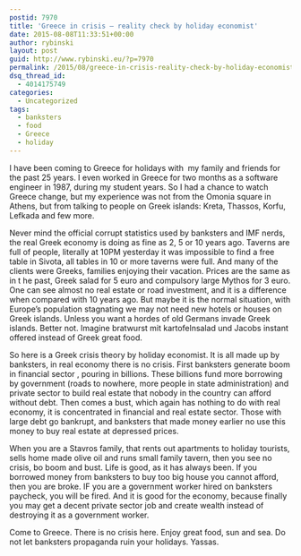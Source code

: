 ```yaml
---
postid: 7970
title: 'Greece in crisis – reality check by holiday economist'
date: 2015-08-08T11:33:51+00:00
author: rybinski
layout: post
guid: http://www.rybinski.eu/?p=7970
permalink: /2015/08/greece-in-crisis-reality-check-by-holiday-economist/
dsq_thread_id:
  - 4014175749
categories:
  - Uncategorized
tags:
  - banksters
  - food
  - Greece
  - holiday
---
```

I have been coming to Greece for holidays with  my family and friends for the past 25 years. I even worked in Greece for two months as a software engineer in 1987, during my student years. So I had a chance to watch Greece change, but my experience was not from the Omonia square in Athens, but from talking to people on Greek islands: Kreta, Thassos, Korfu, Lefkada and few more.

Never mind the official corrupt statistics used by banksters and IMF nerds, the real Greek economy is doing as fine as 2, 5 or 10 years ago. Taverns are full of people, literally at 10PM yesterday it was impossible to find a free table in Sivota, all tables in 10 or more taverns were full. And many of the clients were Greeks, families enjoying their vacation. Prices are the same as in t he past, Greek salad for 5 euro and compulsory large Mythos for 3 euro. One can see almost no real estate or road investment, and it is a difference when compared with 10 years ago. But maybe it is the normal situation, with Europe’s population stagnating we may not need new hotels or houses on Greek islands. Unless you want a hordes of old Germans invade Greek islands. Better not. Imagine bratwurst mit kartofelnsalad und Jacobs instant offered instead of Greek great food.

So here is a Greek crisis theory by holiday economist. It is all made up by banksters, in real economy there is no crisis. First banksters generate boom in financial sector , pouring in billions. These billions fund more borrowing by government (roads to nowhere, more people in state administration) and private sector to build real estate that nobody in the country can afford without debt. Then comes a bust, which again has nothing to do with real economy, it is concentrated in financial and real estate sector. Those with large debt go bankrupt, and banksters that made money earlier no use this money to buy real estate at depressed prices.

When you are a Stavros family, that rents out apartments to holiday tourists, sells home made olive oil and runs small family tavern, then you see no crisis, bo boom and bust. Life is good, as it has always been. If you borrowed money from banksters to buy too big house you cannot afford, then you are broke. IF you are a government worker hired on banksters paycheck, you will be fired. And it is good for the economy, because finally you may get a decent private sector job and create wealth instead of destroying it as a government worker.

Come to Greece. There is no crisis here. Enjoy great food, sun and sea. Do not let banksters propaganda ruin your holidays. Yassas.
